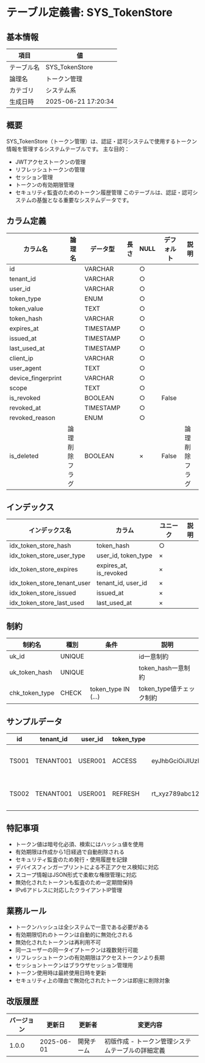 # テーブル定義書: SYS_TokenStore

## 基本情報

| 項目 | 値 |
|------|-----|
| テーブル名 | SYS_TokenStore |
| 論理名 | トークン管理 |
| カテゴリ | システム系 |
| 生成日時 | 2025-06-21 17:20:34 |

## 概要

SYS_TokenStore（トークン管理）は、認証・認可システムで使用するトークン情報を管理するシステムテーブルです。
主な目的：
- JWTアクセストークンの管理
- リフレッシュトークンの管理
- セッション管理
- トークンの有効期限管理
- セキュリティ監査のためのトークン履歴管理
このテーブルは、認証・認可システムの基盤となる重要なシステムデータです。


## カラム定義

| カラム名 | 論理名 | データ型 | 長さ | NULL | デフォルト | 説明 |
|----------|--------|----------|------|------|------------|------|
| id |  | VARCHAR |  | ○ |  |  |
| tenant_id |  | VARCHAR |  | ○ |  |  |
| user_id |  | VARCHAR |  | ○ |  |  |
| token_type |  | ENUM |  | ○ |  |  |
| token_value |  | TEXT |  | ○ |  |  |
| token_hash |  | VARCHAR |  | ○ |  |  |
| expires_at |  | TIMESTAMP |  | ○ |  |  |
| issued_at |  | TIMESTAMP |  | ○ |  |  |
| last_used_at |  | TIMESTAMP |  | ○ |  |  |
| client_ip |  | VARCHAR |  | ○ |  |  |
| user_agent |  | TEXT |  | ○ |  |  |
| device_fingerprint |  | VARCHAR |  | ○ |  |  |
| scope |  | TEXT |  | ○ |  |  |
| is_revoked |  | BOOLEAN |  | ○ | False |  |
| revoked_at |  | TIMESTAMP |  | ○ |  |  |
| revoked_reason |  | ENUM |  | ○ |  |  |
| is_deleted | 論理削除フラグ | BOOLEAN |  | × | False | 論理削除フラグ |

## インデックス

| インデックス名 | カラム | ユニーク | 説明 |
|----------------|--------|----------|------|
| idx_token_store_hash | token_hash | ○ |  |
| idx_token_store_user_type | user_id, token_type | × |  |
| idx_token_store_expires | expires_at, is_revoked | × |  |
| idx_token_store_tenant_user | tenant_id, user_id | × |  |
| idx_token_store_issued | issued_at | × |  |
| idx_token_store_last_used | last_used_at | × |  |

## 制約

| 制約名 | 種別 | 条件 | 説明 |
|--------|------|------|------|
| uk_id | UNIQUE |  | id一意制約 |
| uk_token_hash | UNIQUE |  | token_hash一意制約 |
| chk_token_type | CHECK | token_type IN (...) | token_type値チェック制約 |

## サンプルデータ

| id | tenant_id | user_id | token_type | token_value | token_hash | expires_at | issued_at | last_used_at | client_ip | user_agent | device_fingerprint | scope | is_revoked | revoked_at | revoked_reason |
|------|------|------|------|------|------|------|------|------|------|------|------|------|------|------|------|
| TS001 | TENANT001 | USER001 | ACCESS | eyJhbGciOiJIUzI1NiIsInR5cCI6IkpXVCJ9... | a1b2c3d4e5f6g7h8i9j0k1l2m3n4o5p6q7r8s9t0 | 2025-06-01 20:00:00 | 2025-06-01 19:00:00 | 2025-06-01 19:30:00 | 192.168.1.100 | Mozilla/5.0 (Windows NT 10.0; Win64; x64) AppleWebKit/537.36 | fp_abc123def456 | ["read:profile", "write:skills", "read:goals"] | False | None | None |
| TS002 | TENANT001 | USER001 | REFRESH | rt_xyz789abc123def456ghi789jkl012mno345 | b2c3d4e5f6g7h8i9j0k1l2m3n4o5p6q7r8s9t0u1 | 2025-06-08 19:00:00 | 2025-06-01 19:00:00 | None | 192.168.1.100 | Mozilla/5.0 (Windows NT 10.0; Win64; x64) AppleWebKit/537.36 | fp_abc123def456 | ["refresh"] | False | None | None |

## 特記事項

- トークン値は暗号化必須、検索にはハッシュ値を使用
- 有効期限は作成から1日経過で自動削除される
- セキュリティ監査のため発行・使用履歴を記録
- デバイスフィンガープリントによる不正アクセス検知に対応
- スコープ情報はJSON形式で柔軟な権限管理に対応
- 無効化されたトークンも監査のため一定期間保持
- IPv6アドレスに対応したクライアントIP管理

## 業務ルール

- トークンハッシュは全システムで一意である必要がある
- 有効期限切れのトークンは自動的に無効化される
- 無効化されたトークンは再利用不可
- 同一ユーザーの同一タイプトークンは複数発行可能
- リフレッシュトークンの有効期限はアクセストークンより長期
- セッショントークンはブラウザセッション管理用
- トークン使用時は最終使用日時を更新
- セキュリティ上の理由で無効化されたトークンは即座に削除対象

## 改版履歴

| バージョン | 更新日 | 更新者 | 変更内容 |
|------------|--------|--------|----------|
| 1.0.0 | 2025-06-01 | 開発チーム | 初版作成 - トークン管理システムテーブルの詳細定義 |